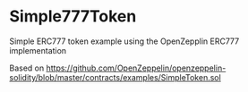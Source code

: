 # Simple777Token

Simple ERC777 token example using the OpenZepplin ERC777 implementation

Based on https://github.com/OpenZeppelin/openzeppelin-solidity/blob/master/contracts/examples/SimpleToken.sol